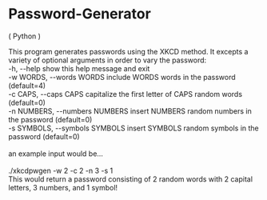 # Password-Generator

( Python )

This program generates passwords using the XKCD method. It excepts a variety of optional arguments in order to vary the password: <br> 
-h, --help                      show this help message and exit <br> 
-w WORDS, --words WORDS         include WORDS words in the password (default=4) <br> 
-c CAPS, --caps CAPS            capitalize the first letter of CAPS random words (default=0) <br> 
-n NUMBERS, --numbers NUMBERS   insert NUMBERS random numbers in the password (default=0) <br> 
-s SYMBOLS, --symbols SYMBOLS   insert SYMBOLS random symbols in the password (default=0) <br> 
<br> 
an example input would be... <br> 
<br> 
./xkcdpwgen -w 2 -c 2 -n 3 -s 1 <br> 
This would return a password consisting of 2 random words with 2 capital letters, 3 numbers, and 1 symbol!
